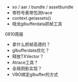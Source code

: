 - so / aar / bundle / assetbundle
- 带符号表带包测trace
- context.getassets()
- 晓龙glbufferdata抓帧工具

0810周报
- 拿什么抓帧高德的？
- glbufferdata优化？
- 释放TXVector？
- Atrace工具？
- 全局阴影实现？
- VBO绑定glbuffer的方式



